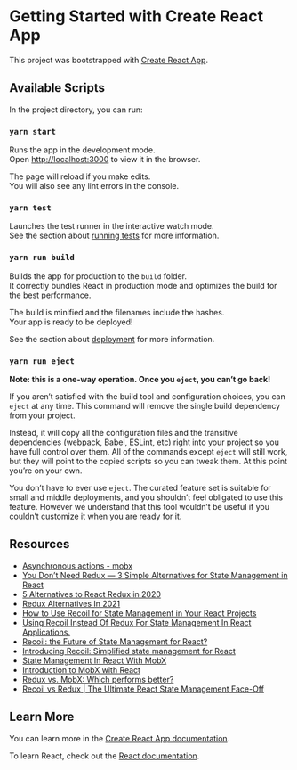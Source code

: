 # Getting Started with Create React App

This project was bootstrapped with [Create React App](https://github.com/facebook/create-react-app).

## Available Scripts

In the project directory, you can run:

### `yarn start`

Runs the app in the development mode.\
Open [http://localhost:3000](http://localhost:3000) to view it in the browser.

The page will reload if you make edits.\
You will also see any lint errors in the console.

### `yarn test`

Launches the test runner in the interactive watch mode.\
See the section about [running tests](https://facebook.github.io/create-react-app/docs/running-tests) for more information.

### `yarn run build`

Builds the app for production to the `build` folder.\
It correctly bundles React in production mode and optimizes the build for the best performance.

The build is minified and the filenames include the hashes.\
Your app is ready to be deployed!

See the section about [deployment](https://facebook.github.io/create-react-app/docs/deployment) for more information.

### `yarn run eject`

**Note: this is a one-way operation. Once you `eject`, you can’t go back!**

If you aren’t satisfied with the build tool and configuration choices, you can `eject` at any time. This command will remove the single build dependency from your project.

Instead, it will copy all the configuration files and the transitive dependencies (webpack, Babel, ESLint, etc) right into your project so you have full control over them. All of the commands except `eject` will still work, but they will point to the copied scripts so you can tweak them. At this point you’re on your own.

You don’t have to ever use `eject`. The curated feature set is suitable for small and middle deployments, and you shouldn’t feel obligated to use this feature. However we understand that this tool wouldn’t be useful if you couldn’t customize it when you are ready for it.

## Resources

- [Asynchronous actions - mobx](https://mobx.js.org/actions.html#asynchronous-actions)
- [You Don’t Need Redux — 3 Simple Alternatives for State Management in React](https://blog.devgenius.io/you-dont-need-redux-3-simple-alternatives-for-state-management-in-react-af1412318f3)
- [5 Alternatives to React Redux in 2020](https://blog.bitsrc.io/redux-react-alternatives-c1733793a339)
- [Redux Alternatives In 2021](https://blog.openreplay.com/redux-alternatives-in-2021/)
- [How to Use Recoil for State Management in Your React Projects](https://www.freecodecamp.org/news/how-to-use-recoil-for-state-management-in-your-react-projects/)
- [Using Recoil Instead Of Redux For State Management In React Applications.](https://blog.openreplay.com/using-recoil-instead-of-redux-for-state-management-in-react-applications/)
- [Recoil: the Future of State Management for React?](https://www.syncfusion.com/blogs/post/recoil-the-future-of-state-management-for-react.aspx)
- [Introducing Recoil: Simplified state management for React](https://blog.logrocket.com/simple-state-management-react-recoil/)
- [State Management In React With MobX](https://blog.openreplay.com/state-management-in-react-with-mobx/)
- [Introduction to MobX with React](https://blog.logrocket.com/introduction-to-mobx-with-react/)
- [Redux vs. MobX: Which performs better?](https://blog.logrocket.com/redux-vs-mobx/)
- [Recoil vs Redux | The Ultimate React State Management Face-Off](https://medium.com/@chandan.reddy/react-recoil-vs-redux-the-ultimate-react-state-management-face-off-188a729a70ee)

## Learn More

You can learn more in the [Create React App documentation](https://facebook.github.io/create-react-app/docs/getting-started).

To learn React, check out the [React documentation](https://reactjs.org/).
